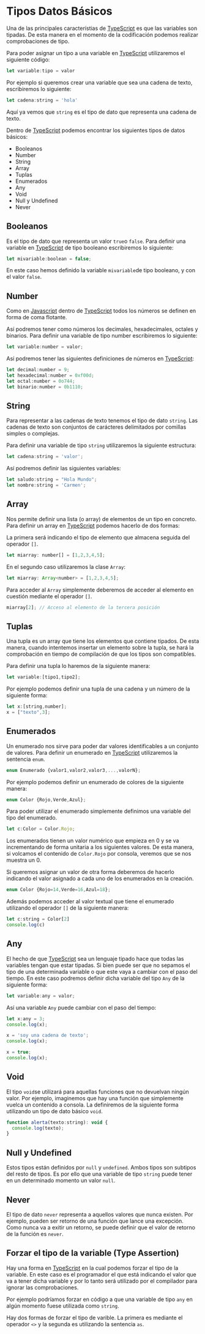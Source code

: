 # Tipos Datos Básicos


Una de las principales característias de [TypeScript][1] es que las variables son tipadas. De esta manera en el momento de la codificación podemos realizar comprobaciones de tipo.

Para poder asignar un tipo a una variable en [TypeScript][1] utilizaremos el siguiente código:

~~~javascript
let variable:tipo = valor
~~~

Por ejemplo si queremos crear una variable que sea una cadena de texto, escribiremos lo siguiente:

~~~javascript
let cadena:string = 'hola'
~~~

Aquí ya vemos que `string` es el tipo de dato que representa una cadena de texto.

Dentro de [TypeScript][1] podemos encontrar los siguientes tipos de datos básicos:

* Booleanos
* Number
* String
* Array
* Tuplas
* Enumerados
* Any
* Void
* Null y Undefined
* Never

## Booleanos
Es el tipo de dato que representa un valor `true`o `false`. Para definir una variable en [TypeScript][1] de tipo booleano escribiremos lo siguiente:

~~~javascript
let mivariable:boolean = false;
~~~

En este caso hemos definido la variable `mivariable`de tipo booleano, y con el valor `false`.

## Number
Como en [Javascript][2] dentro de [TypeScript][1] todos los números se definen en forma de coma flotante.

Así podremos tener como números los decimales, hexadecimales, octales y binarios. Para definir una variable de tipo number escribiremos lo siguiente:

~~~javascript
let variable:number = valor;
~~~

Así podremos tener las siguientes definiciones de números en [TypeScript][1]:

~~~javascript
let decimal:number = 9;
let hexadecimal:number = 0xf00d;
let octal:number = 0o744;
let binario:number = 0b1110;
~~~

## String
Para representar a las cadenas de texto tenemos el tipo de dato `string`. Las cadenas de texto son conjuntos de carácteres delimitados por comillas simples o complejas.

Para definir una variable de tipo `string` utilizaremos la siguiente estructura:

~~~javascript
let cadena:string = 'valor';
~~~

Así podremos definir las siguientes variables:

~~~javascript
let saludo:string = "Hola Mundo";
let nombre:string = 'Carmen';
~~~

## Array
Nos permite definir una lista (o array) de elementos de un tipo en concreto. Para definir un array en [TypeScript][1] podemos hacerlo de dos formas:

La primera será indicando el tipo de elemento que almacena seguida del operador `[]`.

~~~javascript
let miarray: number[] = [1,2,3,4,5];
~~~

En el segundo caso utilizaremos la clase `Array`:

~~~javascript
let miarray: Array<number> = [1,2,3,4,5];
~~~

Para acceder al `Array` simplemente deberemos de acceder al elemento en cuestión mediante el operador `[]`.

~~~javascript
miarray[2]; // Acceso al elemento de la tercera posición
~~~


## Tuplas
Una tupla es un array que tiene los elementos que contiene tipados. De esta manera, cuando intentemos insertar un elemento sobre la tupla, se hará la comprobación en tiempo de compilación de que los tipos son compatibles.

Para definir una tupla lo haremos de la siguiente manera:

~~~javascript
let variable:[tipo1,tipo2];
~~~

Por ejemplo podemos definir una tupla de una cadena y un número de la siguiente forma:

~~~javascript
let x:[string,number];
x = ["texto",3];
~~~

## Enumerados
Un enumerado nos sirve para poder dar valores identificables a un conjunto de valores. Para definir un enumerado en [TypeScript][1] utilizaremos la sentencia `enum`.

~~~javascript
enum Enumerado {valor1,valor2,valor3,...,valorN};
~~~

Por ejemplo podemos definir un enumerado de colores de la siguiente manera:

~~~javascript
enum Color {Rojo,Verde,Azul};
~~~

Para poder utilizar el enumerado simplemente definimos una variable del tipo del enumerado.

~~~javascript
let c:Color = Color.Rojo;
~~~

Los enumerados tienen un valor numérico que empieza en 0 y se va incrementando de forma unitaria a los siguientes valores. De esta manera, si volcamos el contenido de `Color.Rojo` por consola, veremos que se nos muestra un 0.

Si queremos asignar un valor de otra forma deberemos de hacerlo indicando el valor asignado a cada uno de los enumerados en la creación.

~~~javascript
enum Color {Rojo=14,Verde=16,Azul=18};
~~~

Además podemos acceder al valor textual que tiene el enumerado utilizando el operador `[]` de la siguiente manera:

~~~javascript
let c:string = Color[2]
console.log(c)
~~~

## Any
El hecho de que [TypeScript][1] sea un lenguaje tipado hace que todas las variables tengan que estar tipadas. Si bien puede ser que no sepamos el tipo de una determinada variable o que este vaya a cambiar con el paso del tiempo. En este caso podremos definir dicha variable del tipo `Any` de la siguiente forma:

~~~javascript
let variable:any = valor;
~~~

Así una variable `Any` puede cambiar con el paso del tiempo:

~~~javascript
let x:any = 3;
console.log(x);

x = 'soy una cadena de texto';
console.log(x);

x = true;
console.log(x);
~~~

## Void
El tipo `void`se utilizará para aquellas funciones que no devuelvan ningún valor. Por ejemplo, imaginemos que hay una función que simplemente vuelca un contenido a consola. La definiremos de la siguiente forma utilizando un tipo de dato básico `void`.

~~~javascript
function alerta(texto:string): void {
  console.log(texto);
}
~~~

## Null y Undefined
Estos tipos están definidos por `null` y `undefined`. Ambos tipos son subtipos del resto de tipos. Es por ello que una variable de tipo `string` puede tener en un determinado momento un valor `null`.

## Never
El tipo de dato `never` representa a aquellos valores que nunca existen. Por ejemplo, pueden ser retorno de una función que lance una excepción. Como nunca va a exitir un retorno, se puede definir que el valor de retorno de la función es `never`.

## Forzar el tipo de la variable (Type Assertion)
Hay una forma en [TypeScript][1] en la cual podemos forzar el tipo de la variable. En este caso es el programador el que está indicando el valor que va a tener dicha variable y por lo tanto será utilizado por el compilador para ignorar las comprobaciones.


Por ejemplo podríamos forzar en código a que una variable de tipo `any` en algún momento fuese utilizada como `string`.

Hay dos formas de forzar el tipo de varible. La primera es mediante el operador `<>` y la segunda es utilizando la sentencia `as`.




[1]: http://www.manualweb.net/tutorial-typescript/
[2]: http://www.manualweb.net/tutorial-javascript/
